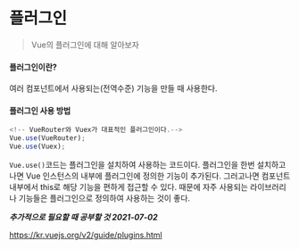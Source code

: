 # 플러그인

> Vue의 플러그인에 대해 알아보자

#### 플러그인이란?

여러 컴포넌트에서 사용되는(전역수준) 기능을 만들 때 사용한다.

#### 플러그인 사용 방법

```js
<!-- VueRouter와 Vuex가 대표적인 플러그인이다.-->
Vue.use(VueRouter);
Vue.use(Vuex);
```

`Vue.use()`코드는 플러그인을 설치하여 사용하는 코드이다. 플러그인을 한번 설치하고 나면 Vue 인스턴스의 내부에 플러그인에 정의한 기능이 추가된다. 그러고나면 컴포넌트 내부에서 this로 해당 기능을 편하게 접근할 수 있다. 때문에 자주 사용되는 라이브러리나 기능들은 플러그인으로 정의하여 사용하는 것이 좋다.

***추가적으로 필요할 때 공부할 것 2021-07-02***

https://kr.vuejs.org/v2/guide/plugins.html


